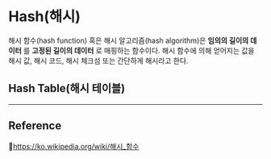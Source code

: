 # Hash(해시)

해시 함수(hash function) 혹은 해시 알고리즘(hash algorithm)은 **임의의 길이의 데이터** 를 **고정된 길이의 데이터** 로 매핑하는 함수이다. 해시 함수에 의해 얻어지는 값을 해시 값, 해시 코드, 해시 체크섬 또는 간단하게 해시라고 한다.

## Hash Table(해시 테이블)

---

## Reference

📄https://ko.wikipedia.org/wiki/해시_함수
